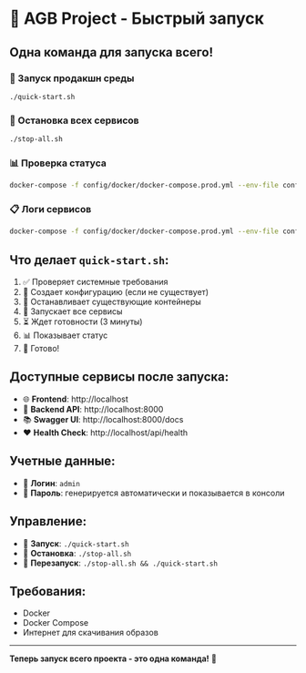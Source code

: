 # 🚀 AGB Project - Быстрый запуск

## Одна команда для запуска всего!

### 🚀 Запуск продакшн среды
```bash
./quick-start.sh
```

### 🛑 Остановка всех сервисов
```bash
./stop-all.sh
```

### 📊 Проверка статуса
```bash
docker-compose -f config/docker/docker-compose.prod.yml --env-file config/env/production.env ps
```

### 📋 Логи сервисов
```bash
docker-compose -f config/docker/docker-compose.prod.yml --env-file config/env/production.env logs -f
```

## Что делает `quick-start.sh`:

1. ✅ Проверяет системные требования
2. 📝 Создает конфигурацию (если не существует)
3. 🛑 Останавливает существующие контейнеры
4. 🚀 Запускает все сервисы
5. ⏳ Ждет готовности (3 минуты)
6. 📊 Показывает статус
7. 🎉 Готово!

## Доступные сервисы после запуска:

- 🌐 **Frontend**: http://localhost
- 🔧 **Backend API**: http://localhost:8000
- 📚 **Swagger UI**: http://localhost:8000/docs
- ❤️ **Health Check**: http://localhost/api/health

## Учетные данные:

- 👤 **Логин**: `admin`
- 🔑 **Пароль**: генерируется автоматически и показывается в консоли

## Управление:

- 🚀 **Запуск**: `./quick-start.sh`
- 🛑 **Остановка**: `./stop-all.sh`
- 🔄 **Перезапуск**: `./stop-all.sh && ./quick-start.sh`

## Требования:

- Docker
- Docker Compose
- Интернет для скачивания образов

---

**Теперь запуск всего проекта - это одна команда!** 🎉
